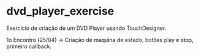 # dvd_player_exercise

Exercício de criação de um DVD Player usando TouchDesigner.

1o Encontro (25/04) -> Criação de maquina de estado, botões play e stop, primeiro callback.
